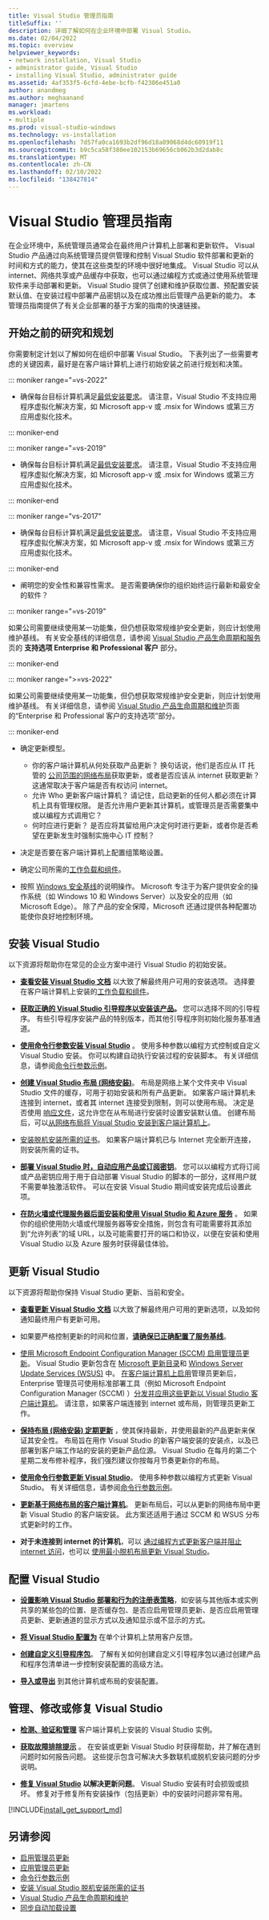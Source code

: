 ```yaml
---
title: Visual Studio 管理员指南
titleSuffix: ''
description: 详细了解如何在企业环境中部署 Visual Studio。
ms.date: 02/04/2022
ms.topic: overview
helpviewer_keywords:
- network installation, Visual Studio
- administrator guide, Visual Studio
- installing Visual Studio, administrator guide
ms.assetid: 4af353f5-6cfd-4ebe-bcfb-f42306e451a0
author: anandmeg
ms.author: meghaanand
manager: jmartens
ms.workload:
- multiple
ms.prod: visual-studio-windows
ms.technology: vs-installation
ms.openlocfilehash: 7d57fa0ca1693b2df96d18a89068d4dc60919f11
ms.sourcegitcommit: b9c5ca58f380ee102153b69656cb062b3d2dab8c
ms.translationtype: MT
ms.contentlocale: zh-CN
ms.lasthandoff: 02/10/2022
ms.locfileid: "138427814"
---
```

# <a name="visual-studio-administrator-guide"></a>Visual Studio 管理员指南

在企业环境中，系统管理员通常会在最终用户计算机上部署和更新软件。 Visual Studio 产品通过向系统管理员提供管理和控制 Visual Studio 软件部署和更新的时间和方式的能力，使其在这些类型的环境中很好地集成。 Visual Studio 可以从 internet、网络共享或产品缓存中获取，也可以通过编程方式或通过使用系统管理软件来手动部署和更新。 Visual Studio 提供了创建和维护获取位置、预配置安装默认值、在安装过程中部署产品密钥以及在成功推出后管理产品更新的能力。 本管理员指南提供了有关企业部署的基于方案的指南的快速链接。

## <a name="research-and-plan-before-you-begin"></a>开始之前的研究和规划

你需要制定计划以了解如何在组织中部署 Visual Studio。 下表列出了一些需要考虑的关键因素，最好是在客户端计算机上进行初始安装之前进行规划和决策。 

::: moniker range="=vs-2022"

- 确保每台目标计算机满足[最低安装要求](/visualstudio/releases/2022/system-requirements)。 请注意，Visual Studio 不支持应用程序虚拟化解决方案，如 Microsoft app-v 或 .msix for Windows 或第三方应用虚拟化技术。

::: moniker-end

::: moniker range="=vs-2019"

- 确保每台目标计算机满足[最低安装要求](/visualstudio/releases/2019/system-requirements)。 请注意，Visual Studio 不支持应用程序虚拟化解决方案，如 Microsoft app-v 或 .msix for Windows 或第三方应用虚拟化技术。

::: moniker-end

::: moniker range="vs-2017"

- 确保每台目标计算机满足[最低安装要求](/visualstudio/productinfo/vs2017-system-requirements-vs)。 请注意，Visual Studio 不支持应用程序虚拟化解决方案，如 Microsoft app-v 或 .msix for Windows 或第三方应用虚拟化技术。

::: moniker-end

- 阐明您的安全性和兼容性需求。 是否需要确保你的组织始终运行最新和最安全的软件？   

::: moniker range="=vs-2019"

如果公司需要继续使用某一功能集，但仍想获取常规维护安全更新，则应计划使用维护基线。 有关安全基线的详细信息，请参阅 [Visual Studio 产品生命周期和服务](/visualstudio/releases/2019/servicing-vs2019#support-options-for-enterprise-and-professional-customers)页的 **支持选项 Enterprise 和 Professional 客户** 部分。  
  
::: moniker-end

::: moniker range=">=vs-2022"

如果公司需要继续使用某一功能集，但仍想获取常规维护安全更新，则应计划使用维护基线。 有关详细信息，请参阅 [Visual Studio 产品生命周期和维护](/visualstudio/releases/2022/servicing-vs2022#enterprise-professional-and-build-tools-editions-support)页面的“Enterprise 和 Professional 客户的支持选项”部分。  
  
::: moniker-end  

- 确定更新模型。

   - 你的客户端计算机从何处获取产品更新？ 换句话说，他们是否应从 IT 托管的 [公司范围的网络布局](update-a-network-installation-of-visual-studio.md)获取更新，或者是否应该从 internet 获取更新？ 这通常取决于客户端是否有权访问 internet。
   - 允许 Who 更新客户端计算机？ 请记住，启动更新的任何人都必须在计算机上具有管理权限。 是否允许用户更新其计算机，或管理员是否需要集中或以编程方式调用它？ 
   - 何时应进行更新？ 是否应将其留给用户决定何时进行更新，或者你是否希望在更新发生时强制实施中心 IT 控制？  

- 决定是否要在客户端计算机上配置组策略设置。  

- 确定公司所需的[工作负载和组件](workload-and-component-ids.md)。  

- 按照 [Windows 安全基线](/windows/security/threat-protection/windows-security-baselines)的说明操作。 Microsoft 专注于为客户提供安全的操作系统（如 Windows 10 和 Windows Server）以及安全的应用（如 Microsoft Edge）。 除了产品的安全保障，Microsoft 还通过提供各种配置功能使你良好地控制环境。

## <a name="install-visual-studio"></a>安装 Visual Studio

以下资源将帮助你在常见的企业方案中进行 Visual Studio 的初始安装。

- **[查看安装 Visual Studio 文档](install-visual-studio.md)** 以大致了解最终用户可用的安装选项。 选择要在客户端计算机上安装的[工作负载和组件](workload-and-component-ids.md)。  

- **[获取正确的 Visual Studio 引导程序以安装该产品](/visualstudio/install/create-a-network-installation-of-visual-studio#download-the-visual-studio-bootstrapper-to-create-the-network-layout)。** 您可以选择不同的引导程序。 有些引导程序安装产品的特别版本，而其他引导程序则初始化服务基准通道。 

- **[使用命令行参数安装 Visual Studio](use-command-line-parameters-to-install-visual-studio.md)** 。 使用多种参数以编程方式控制或自定义 Visual Studio 安装。 你可以构建自动执行安装过程的安装脚本。 有关详细信息，请参阅[命令行参数示例](command-line-parameter-examples.md)。

- **[创建 Visual Studio 布局 (网络安装)](create-a-network-installation-of-visual-studio.md)**。 布局是网络上某个文件夹中 Visual Studio 文件的缓存，可用于初始安装和所有产品更新。 如果客户端计算机未连接到 internet，或者其 internet 连接受到限制，则可以使用布局。 决定是否使用 [响应文件](automated-installation-with-response-file.md)，这允许您在从布局进行安装时设置安装默认值。 创建布局后，可以[从网络布局将 Visual Studio 安装到客户端计算机上](create-a-network-installation-of-visual-studio.md#install-visual-studio-onto-a-client-machine-from-a-network-installation)。

- [安装脱机安装所需的证书](/visualstudio/install/install-certificates-for-visual-studio-offline.md)。 如果客户端计算机已与 Internet 完全断开连接，则安装所需的证书。

- **[部署 Visual Studio 时，自动应用产品或订阅密钥](automatically-apply-product-keys-when-deploying-visual-studio.md)**。 您可以以编程方式将订阅或产品密钥应用于用于自动部署 Visual Studio 的脚本的一部分，这样用户就不需要单独激活软件。 可以在安装 Visual Studio 期间或安装完成后设置此项。 

- **[在防火墙或代理服务器后面安装和使用 Visual Studio 和 Azure 服务](install-and-use-visual-studio-behind-a-firewall-or-proxy-server.md)** 。 如果你的组织使用防火墙或代理服务器等安全措施，则包含有可能需要将其添加到“允许列表”的域 URL，以及可能需要打开的端口和协议，以便在安装和使用 Visual Studio 以及 Azure 服务时获得最佳体验。 


## <a name="update-visual-studio"></a>更新 Visual Studio

以下资源将帮助你保持 Visual Studio 更新、当前和安全。

- **[查看更新 Visual Studio 文档](update-visual-studio.md)** 以大致了解最终用户可用的更新选项，以及如何通知最终用户有更新可用。  

- 如果要严格控制更新的时间和位置，**[请确保已正确配置了服务基线](/visualstudio/install/update-servicing-baseline)**。

- [使用 Microsoft Endpoint Configuration Manager (SCCM) 启用管理员更新](enabling-administrator-updates.md)。  Visual Studio 更新包含在 [Microsoft 更新目录](https://www.catalog.update.microsoft.com/Home.aspx)和 [Windows Server Update Services (WSUS)](/windows-server/administration/windows-server-update-services/get-started/windows-server-update-services-wsus) 中。 [在客户端计算机上启用](enabling-administrator-updates.md#encoding-administrator-intent-on-the-client-machines)管理员更新后，Enterprise 管理员可使用标准部署工具（例如 Microsoft Endpoint Configuration Manager (SCCM) ）[分发并应用这些更新以 Visual Studio 客户端计算机](../install/applying-administrator-updates.md)。 请注意，如果客户端连接到 internet 或布局，则管理员更新工作。  

- **[保持布局 (网络安装) 定期更新](create-a-network-installation-of-visual-studio.md#update-or-modify-your-layout)** ，使其保持最新，并使用最新的产品更新来保证其安全性。 布局旨在用作 Visual Studio 的新客户端安装的安装点，以及已部署到客户端工作站的安装的更新产品位源。 Visual Studio 在每月的第二个星期二发布修补程序，我们强烈建议你按每月节奏更新你的布局。

- **[使用命令行参数更新 Visual Studio](use-command-line-parameters-to-install-visual-studio.md)**。 使用多种参数以编程方式更新 Visual Studio。 有关详细信息，请参阅[命令行参数示例](command-line-parameter-examples.md)。

- **[更新基于网络布局的客户端计算机](update-a-network-installation-of-visual-studio.md)**。 更新布局后，可以从更新的网络布局中更新 Visual Studio 的客户端安装。 此方案还适用于通过 SCCM 和 WSUS 分布式更新时的工作。 
 
- **对于未连接到 internet 的计算机**，可以 [通过编程方式更新客户端并阻止 internet 访问](update-a-network-installation-of-visual-studio.md#programatically-update-a-client-that-doesnt-have-internet-access)，也可以 [使用最小脱机布局更新 Visual Studio](update-minimal-layout.md)。 


## <a name="configure-visual-studio"></a>配置 Visual Studio

- **[设置影响 Visual Studio 部署和行为的注册表策略](set-defaults-for-enterprise-deployments.md)**，如安装与其他版本或实例共享的某些包的位置、是否缓存包、是否应启用管理员更新、是否应启用管理员更新、更新通道的显示方式以及通知显示或不显示的方式。

* **[将 Visual Studio 配置为](../ide/visual-studio-experience-improvement-program.md)** 在单个计算机上禁用客户反馈。

- **[创建自定义引导程序包](../deployment/creating-bootstrapper-packages.md)**。 了解有关如何创建自定义引导程序包以通过创建产品和程序包清单进一步控制安装配置的高级方法。 

* **[导入或导出](import-export-installation-configurations.md)** 到其他计算机或布局的安装配置。


## <a name="manage-modify-or-repair-visual-studio"></a>管理、修改或修复 Visual Studio

- **[检测、验证和管理](tools-for-managing-visual-studio-instances.md)** 客户端计算机上安装的 Visual Studio 实例。

- **[获取故障排除提示](troubleshooting-installation-issues.md)** 。 在安装或更新 Visual Studio 时获得帮助，并了解在遇到问题时如何报告问题。 这些提示包含可解决大多数联机或脱机安装问题的分步说明。 

- **[修复 Visual Studio](repair-visual-studio.md) 以解决更新问题**。 Visual Studio 安装有时会损毁或损坏。 修复对于修复所有安装操作（包括更新）中的安装时问题非常有用。 


[!INCLUDE[install_get_support_md](includes/install_get_support_md.md)]

## <a name="see-also"></a>另请参阅

* [启用管理员更新](enabling-administrator-updates.md)
* [应用管理员更新](applying-administrator-updates.md)
* [命令行参数示例](command-line-parameter-examples.md)
* [安装 Visual Studio 脱机安装所需的证书](install-certificates-for-visual-studio-offline.md)
* [Visual Studio 产品生命周期和维护](/visualstudio/releases/2019/servicing/)
* [同步自动加载设置](../extensibility/synchronously-autoloaded-extensions.md)
